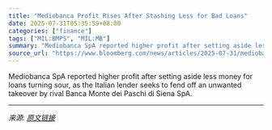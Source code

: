 ```yaml
---
title: "Mediobanca Profit Rises After Stashing Less for Bad Loans"
date: 2025-07-31T05:35:59+08:00
categories: ["finance"]
tags: ["MIL:BMPS", "MIL:MB"]
summary: "Mediobanca SpA reported higher profit after setting aside less money for loans turning sour, as the Italian lender seeks to fend off an unwanted takeover by rival Banca Monte dei Paschi di Siena SpA."
source_url: "https://www.bloomberg.com/news/articles/2025-07-31/mediobanca-profit-rises-on-lower-provisions-for-doubtful-loans"
---
```


Mediobanca SpA reported higher profit after setting aside less money for loans turning sour, as the Italian lender seeks to fend off an unwanted takeover by rival Banca Monte dei Paschi di Siena SpA.

---

*来源: [原文链接](https://www.bloomberg.com/news/articles/2025-07-31/mediobanca-profit-rises-on-lower-provisions-for-doubtful-loans)*
